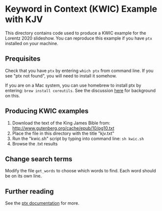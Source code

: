 # Keyword in Context (KWIC) Example with KJV

This directory contains code used to produce a KWIC example for the Lorentz 2020 slideshow. You can reproduce this example if you have `ptx` installed on your machine.

## Prequisites

Check that you have `ptx` by entering `which ptx` from command line. If you see "ptx not found", you will need to install it somehow. 

If you are on a Mac system, you can use homebrew to install ptx by entering:
`brew install coreutils`. See the discussion [here](https://gist.github.com/skyzyx/3438280b18e4f7c490db8a2a2ca0b9da) for background on this.

## Producing KWIC examples

1. Download the text of the King James Bible from: http://www.gutenberg.org/cache/epub/10/pg10.txt
2. Place the file in this directory with the title "kjv.txt"
3. Run the "kwic.sh" script by typing into command line: `sh kwic.sh`
4. Browse the .txt results

## Change search terms

Modify the file `get_words` to choose which words to find. Each word should be on its own line.

## Further reading

See the [ptx documentation](https://www.gnu.org/software/coreutils/manual/html_node/ptx-invocation.html#ptx-invocation) for more.

